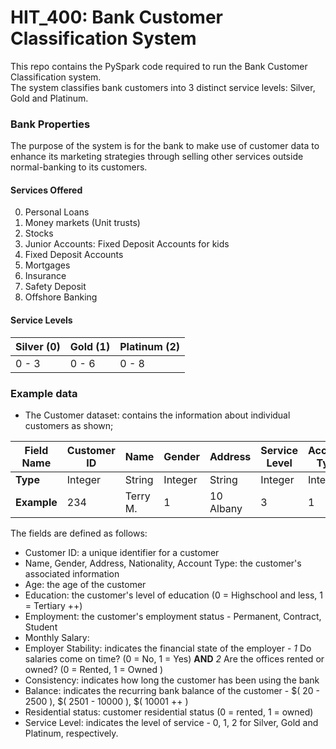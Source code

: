 # HIT_400: Bank Customer Classification System

This repo contains the PySpark code required to run the Bank Customer Classification system.  
The system classifies bank customers into 3 distinct service levels: Silver, Gold and Platinum.


### Bank Properties

The purpose of the system is for the bank to make use of customer data to enhance its marketing strategies through selling other services outside normal-banking to its customers.

#### Services Offered

0. Personal Loans
1. Money markets (Unit trusts)
2. Stocks
3. Junior Accounts: Fixed Deposit Accounts for kids
4. Fixed Deposit Accounts
5. Mortgages
6. Insurance
7. Safety Deposit
8. Offshore Banking

#### Service Levels

|   Silver (0)	| Gold (1)   	| Platinum (2)   	|
|---		|---		|---			|
|  0 - 3 	| 0 - 6   	| 0  - 8   		|


### Example data

- The Customer  dataset: contains the information about individual customers as shown;


| Field Name   	| Customer ID  	| Name  	| Gender  	| Address  	| Service  Level 	| Account Type  	|
|---		|---		|---		|---		|---		|---			|---			|
| **Type**  	| Integer  	|  String  	| Integer   	| String   	| Integer   		| Integer	  	|
| **Example**  	| 234	  	|  Terry M. 	|  1	 	| 10 Albany  	|  3	 		|   1			|


The fields are defined as follows:  

- Customer ID: a unique identifier for a customer
- Name, Gender, Address, Nationality, Account Type: the customer's associated information
- Age: the age of the customer
- Education: the customer's level of education (0 = Highschool and less, 1 = Tertiary ++)
- Employment: the customer's employment status - Permanent, Contract, Student
- Monthly Salary:
- Employer Stability: indicates the financial state of the employer - *1* Do salaries come on time? (0 = No, 1 = Yes) **AND** *2* Are the offices rented or owned? (0 = Rented, 1 = Owned )
- Consistency:  indicates how long the customer has been using the bank
- Balance: indicates the recurring bank balance of the customer - $( 20 - 2500 ), $( 2501 - 10000 ), $( 10001 ++ )
- Residential status: customer residential status (0 = rented, 1 = owned)
- Service Level: indicates the level of service - 0, 1, 2 for Silver, Gold and Platinum, respectively.


